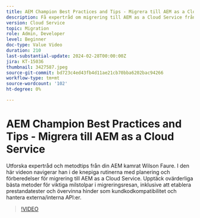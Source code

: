 ```yaml
---
title: AEM Champion Best Practices and Tips - Migrera till AEM as a Cloud Service
description: Få expertråd om migrering till AEM as a Cloud Service från AEM, Wilson Faure.
version: Cloud Service
topic: Migration
role: Admin, Developer
level: Beginner
doc-type: Value Video
duration: 210
last-substantial-update: 2024-02-28T00:00:00Z
jira: KT-15036
thumbnail: 3427587.jpeg
source-git-commit: bd723c4ed43fb4d11ae21cb70bba6202bac94266
workflow-type: tm+mt
source-wordcount: '102'
ht-degree: 0%

---
```



# AEM Champion Best Practices and Tips - Migrera till AEM as a Cloud Service

Utforska expertråd och metodtips från din AEM kamrat Wilson Faure. I den här videon navigerar han i de knepiga rutinerna med planering och förberedelser för migrering till AEM as a Cloud Service. Upptäck ovärderliga bästa metoder för viktiga milstolpar i migreringsresan, inklusive att etablera prestandatester och övervinna hinder som kundkodkompatibilitet och hantera externa/interna API:er.

>[!VIDEO](https://video.tv.adobe.com/v/3427587/?learn=on)
